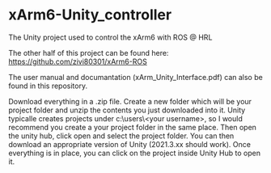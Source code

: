 # xArm6-Unity_controller
The Unity project used to control the xArm6 with ROS @ HRL

The other half of this project can be found here: 
https://github.com/zivi80301/xArm6-ROS

The user manual and documantation (xArm_Unity_Interface.pdf) can also be found in this repository. 

Download everything in a .zip file. Create a new folder which will be your project folder and unzip the contents you just downloaded into it. Unity typicalle creates projects under c:\users\\\<your username>, 
so I would recommend you create a your project folder in the same place.
Then open the unity hub, click open and select the project folder. You can then download an appropriate version of Unity (2021.3.xx should work). Once everything is in place, you can click on the project inside 
Unity Hub to open it.
